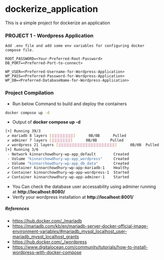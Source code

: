 # dockerize_application
This is a simple project for dockerize an application

### PROJECT 1 - Wordpress Application

```
Add .env file and add some env variables for configuring docker compose file.

ROOT_PASSWORD=<Your-Preferred-Root-Password>
DB_PORT=<Preferred-Port-to-connect>

WP_USER=<Preferred-Username-for-Wordpress-Application>
WP_PASS=<Preferred-Password-for-Wordpress-Application>
WP_DB=<Preferred-DatabaseName-for-Wordpress-Application>
```

### Project Compilation
 - Run below Command to build and deploy the containers 
```bash
docker compose up -d
```
 - Output of <b>docker compose up -d</b>
```bash
[+] Running 39/3
 ✔ mariadb 8 layers [⣿⣿⣿⣿⣿⣿⣿⣿]      0B/0B      Pulled                                                                                                                      85.4s 
 ✔ adminer 7 layers [⣿⣿⣿⣿⣿⣿⣿]      0B/0B      Pulled                                                                                                                       45.2s 
 ✔ wordpress 21 layers [⣿⣿⣿⣿⣿⣿⣿⣿⣿⣿⣿⣿⣿⣿⣿⣿⣿⣿⣿⣿⣿]      0B/0B  Pulled                                                                                                      103.3s 
[+] Running 3/6
 - Network kinnarchowdhury-wp-app_default        Created                                                                                                                   12.2s 
 - Volume "kinnarchowdhury-wp-app_wordpress"     Created                                                                                                                   12.1s 
 - Volume "kinnarchowdhury-wp-app_db_data"       Created                                                                                                                   12.1s 
 ✔ Container kinnarchowdhury-wp-app-mariadb-1    Healthy                                                                                                                   11.4s 
 ✔ Container kinnarchowdhury-wp-app-wordpress-1  Started                                                                                                                   11.8s 
 ✔ Container kinnarchowdhury-wp-app-adminer-1    Started                                                                                                                   11.8s 
```
 - You Can check the database user accessability using adminer running at <b>http://localhost:8080/</b>
 - Verify your wordpress installation at <b>http://localhost:8001/</b>

##### References
 - https://hub.docker.com/_/mariadb
 - https://mariadb.com/kb/en/mariadb-server-docker-official-image-environment-variables/#mariadb_mysql_localhost_user-mariadb_mysql_localhost_grants
 - https://hub.docker.com/_/wordpress
 - https://www.digitalocean.com/community/tutorials/how-to-install-wordpress-with-docker-compose
